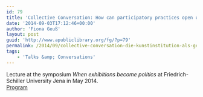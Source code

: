 ```yaml
---
id: 79
title: 'Collective Conversation: How can participatory practices open up conversational spaces within the exhibition format?'
date: '2014-09-03T17:12:46+00:00'
author: 'Fiona Geuß'
layout: post
guid: 'http://www.apubliclibrary.org/fg/?p=79'
permalink: /2014/09/collective-conversation-die-kunstinstitution-als-gesprachsraum/
tags:
    - 'Talks &amp; Conversations'
---
```


Lecture at the symposium *When exhibitions become politics* at Friedrich-Schiller University Jena in May 2014.  
[Program](http://www.kunstgeschichte.uni-jena.de/kskmedia/Symposium.pdf)